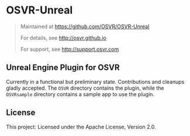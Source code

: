 # OSVR-Unreal
> Maintained at <https://github.com/OSVR/OSVR-Unreal>
>
> For details, see <http://osvr.github.io>
>
> For support, see <http://support.osvr.com>

## Unreal Engine Plugin for OSVR
Currently in a functional but preliminary state. Contributions and cleanups gladly accepted. The `OSVR` directory contains the plugin, while the `OSVRsample` directory contains a sample app to use the plugin.

## License

This project: Licensed under the Apache License, Version 2.0.